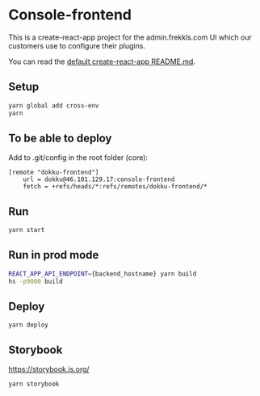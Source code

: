 # Console-frontend

This is a create-react-app project for the admin.frekkls.com UI which our customers use to configure their plugins.

You can read the [default create-react-app README.md](https://github.com/facebook/create-react-app/blob/master/packages/react-scripts/template/README.md).

## Setup

```sh
yarn global add cross-env
yarn
```

## To be able to deploy

Add to .git/config in the root folder (core):

```
[remote "dokku-frontend"]
	url = dokku@46.101.129.17:console-frontend
	fetch = +refs/heads/*:refs/remotes/dokku-frontend/*
```

## Run

```sh
yarn start
```

## Run in prod mode

```sh
REACT_APP_API_ENDPOINT={backend_hostname} yarn build
hs -p9000 build
```

## Deploy

```
yarn deploy
```

## Storybook

https://storybook.js.org/

```
yarn storybook
```
